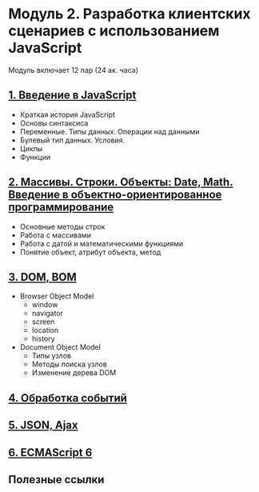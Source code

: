 # Модуль 2. Разработка клиентских сценариев с использованием JavaScript

Модуль включает 12 пар (24 ак. часа)

## [1. Введение в JavaScript](lesson01)

* Краткая история JavaScript
* Основы синтаксиса
* Переменные. Типы данных. Операции над данными
* Булевый тип данных. Условия.
* Циклы
* Функции

## [2. Массивы. Строки. Объекты: Date, Math. Введение в объектно-ориентированное программирование](lesson02)

* Основные методы строк
* Работа с массивами
* Работа с датой и математическими функциями
* Понятие объект, атрибут объекта, метод

## [3. DOM, BOM](lesson03)

* Browser Object Model
  * window
  * navigator
  * screen
  * location
  * history
* Document Object Model
  * Типы узлов
  * Методы поиска узлов
  * Изменение дерева DOM
  
## [4. Обработка событий](lesson04)

## [5. JSON, Ajax](lesson05)

## [6. ECMAScript 6](lesson06)

## Полезные ссылки
